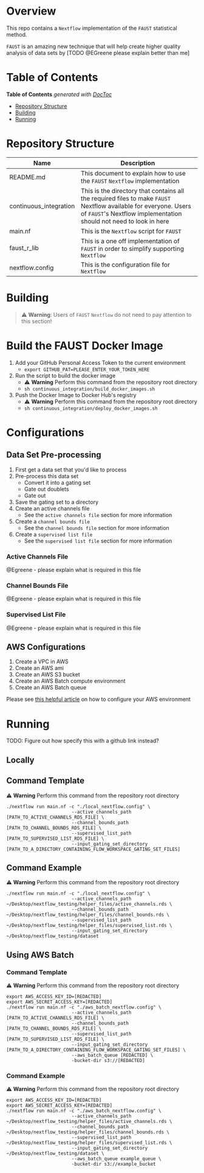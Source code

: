 # Overview

This repo contains a `Nextflow` implementation of the `FAUST` statistical method.

`FAUST` is an amazing new technique that will help create higher quality analysis of data sets by [TODO @EGreene please explain better than me]

# Table of Contents

<!-- START doctoc generated TOC please keep comment here to allow auto update -->
<!-- DON'T EDIT THIS SECTION, INSTEAD RE-RUN doctoc TO UPDATE -->

**Table of Contents** _generated with [DocToc](https://github.com/thlorenz/doctoc)_

-   [Repository Structure](#repository-structure)
-   [Building](#building)
-   [Running](#running)

<!-- END doctoc generated TOC please keep comment here to allow auto update -->

# Repository Structure

| Name                   | Description                                                                                                                                                                            |
| ---------------------- | -------------------------------------------------------------------------------------------------------------------------------------------------------------------------------------- |
| README.md              | This document to explain how to use the `FAUST` `Nextflow` implementation                                                                                                              |
| continuous_integration | This is the directory that contains all the required files to make `FAUST` Nextflow available for everyone. Users of `FAUST`'s Nextflow implementation should not need to look in here |
| main.nf                | This is the `Nextflow` script for `FAUST`                                                                                                                                              |
| faust_r_lib            | This is a one off implementation of `FAUST` in order to simplify supporting `Nextflow`                                                                                                 |
| nextflow.config        | This is the configuration file for `Nextflow`                                                                                                                                          |

# Building

> ⚠️ **Warning**: Users of `FAUST` `Nextflow` do not need to pay attention to this section!

# Build the FAUST Docker Image

1. Add your GitHub Personal Access Token to the current environment
    - `export GITHUB_PAT=PLEASE_ENTER_YOUR_TOKEN_HERE`
1. Run the script to build the docker image
    - ⚠️ **Warning** Perform this command from the repository root directory
    - `sh continuous_integration/build_docker_images.sh`
1. Push the Docker Image to Docker Hub's registry
    - ⚠️ **Warning** Perform this command from the repository root directory
    - `sh continuous_integration/deploy_docker_images.sh`

# Configurations

## Data Set Pre-processing

1. First get a data set that you'd like to process
1. Pre-process this data set
    - Convert it into a gating set
    - Gate out doublets
    - Gate out
1. Save the gating set to a directory
1. Create an active channels file
    - See the `active channels file` section for more information
1. Create a `channel bounds file`
    - See the `channel bounds file` section for more information
1. Create a `supervised list file`
    - See the `supervised list file` section for more information

### Active Channels File

@Egreene - please explain what is required in this file

### Channel Bounds File

@Egreene - please explain what is required in this file

### Supervised List File

@Egreene - please explain what is required in this file

## AWS Configurations

1. Create a VPC in AWS
1. Create an AWS ami
1. Create an AWS S3 bucket
1. Create an AWS Batch compute environment
1. Create an AWS Batch queue

Please see [this helpful article](https://antunderwood.gitlab.io/bioinformant-blog/posts/running_nextflow_on_aws_batch/) on how to configure your AWS environment

# Running

TODO: Figure out how specify this with a github link instead?

## Locally

## Command Template

⚠️ **Warning** Perform this command from the repository root directory

```
./nextflow run main.nf -c "./local_nextflow.config" \
                        --active_channels_path [PATH_TO_ACTIVE_CHANNELS_RDS_FILE] \
                        --channel_bounds_path [PATH_TO_CHANNEL_BOUNDS_RDS_FILE] \
                        --supervised_list_path [PATH_TO_SUPERVISED_LIST_RDS_FILE] \
                        --input_gating_set_directory [PATH_TO_A_DIRECTORY_CONTAINING_FLOW_WORKSPACE_GATING_SET_FILES]
```

## Command Example

⚠️ **Warning** Perform this command from the repository root directory

```
./nextflow run main.nf -c "./local_nextflow.config" \
                        --active_channels_path ~/Desktop/nextflow_testing/helper_files/active_channels.rds \
                        --channel_bounds_path ~/Desktop/nextflow_testing/helper_files/channel_bounds.rds \
                        --supervised_list_path ~/Desktop/nextflow_testing/helper_files/supervised_list.rds \
                        --input_gating_set_directory ~/Desktop/nextflow_testing/dataset
```

## Using AWS Batch

### Command Template

⚠️ **Warning** Perform this command from the repository root directory

```
export AWS_ACCESS_KEY_ID=[REDACTED]
export AWS_SECRET_ACCESS_KEY=[REDACTED]
./nextflow run main.nf -c "./aws_batch_nextflow.config" \
                        --active_channels_path [PATH_TO_ACTIVE_CHANNELS_RDS_FILE] \
                        --channel_bounds_path [PATH_TO_CHANNEL_BOUNDS_RDS_FILE] \
                        --supervised_list_path [PATH_TO_SUPERVISED_LIST_RDS_FILE] \
                        --input_gating_set_directory [PATH_TO_A_DIRECTORY_CONTAINING_FLOW_WORKSPACE_GATING_SET_FILES] \
                        --aws_batch_queue [REDACTED] \
                        -bucket-dir s3://[REDACTED]
```

### Command Example

⚠️ **Warning** Perform this command from the repository root directory

```
export AWS_ACCESS_KEY_ID=[REDACTED]
export AWS_SECRET_ACCESS_KEY=[REDACTED]
./nextflow run main.nf -c "./aws_batch_nextflow.config" \
                        --active_channels_path ~/Desktop/nextflow_testing/helper_files/active_channels.rds \
                        --channel_bounds_path ~/Desktop/nextflow_testing/helper_files/channel_bounds.rds \
                        --supervised_list_path ~/Desktop/nextflow_testing/helper_files/supervised_list.rds \
                        --input_gating_set_directory ~/Desktop/nextflow_testing/dataset \
                        --aws_batch_queue example_queue \
                        -bucket-dir s3://example_bucket
```
